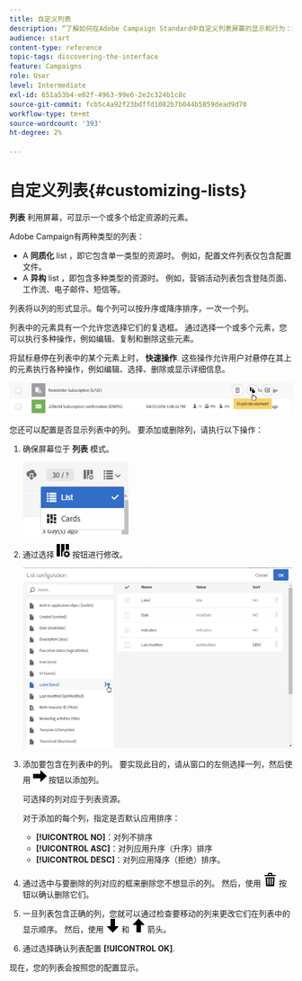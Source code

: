 ```yaml
---
title: 自定义列表
description: “了解如何在Adobe Campaign Standard中自定义列表屏幕的显示和行为：排序、筛选、删除或复制元素。 列表屏幕显示一个或多个给定资源的元素。”
audience: start
content-type: reference
topic-tags: discovering-the-interface
feature: Campaigns
role: User
level: Intermediate
exl-id: 651a53b4-e02f-4963-99e6-2e2c324b1c8c
source-git-commit: fcb5c4a92f23bdffd1082b7b044b5859dead9d70
workflow-type: tm+mt
source-wordcount: '393'
ht-degree: 2%

---
```


# 自定义列表{#customizing-lists}

**列表** 利用屏幕，可显示一个或多个给定资源的元素。

Adobe Campaign有两种类型的列表：

* A **同质化** list ，即它包含单一类型的资源时。 例如，配置文件列表仅包含配置文件。
* A **异构** list ，即包含多种类型的资源时。 例如，营销活动列表包含登陆页面、工作流、电子邮件、短信等。

列表将以列的形式显示。每个列可以按升序或降序排序，一次一个列。

列表中的元素具有一个允许您选择它们的复选框。 通过选择一个或多个元素，您可以执行多种操作，例如编辑、复制和删除这些元素。

将鼠标悬停在列表中的某个元素上时， **快速操作**. 这些操作允许用户对悬停在其上的元素执行各种操作，例如编辑、选择、删除或显示详细信息。

![](assets/overview_list_quickactions.png)

您还可以配置是否显示列表中的列。 要添加或删除列，请执行以下操作：

1. 确保屏幕位于 **列表** 模式。

   ![](assets/export_list_mode_switch.png)

1. 通过选择 ![](assets/columnsettings.png) 按钮进行修改。

   ![](assets/list_configuration1.png)

1. 添加要包含在列表中的列。 要实现此目的，请从窗口的左侧选择一列，然后使用 ![](assets/arrowright.png) 按钮以添加列。

   可选择的列对应于列表资源。

   对于添加的每个列，指定是否默认应用排序：

   * **[!UICONTROL NO]**：对列不排序
   * **[!UICONTROL ASC]**：对列应用升序（升序）排序
   * **[!UICONTROL DESC]**：对列应用降序（拒绝）排序。

1. 通过选中与要删除的列对应的框来删除您不想显示的列。 然后，使用 ![](assets/delete.png) 按钮以确认删除它们。
1. 一旦列表包含正确的列，您就可以通过检查要移动的列来更改它们在列表中的显示顺序。 然后，使用 ![](assets/arrowdown.png) 和 ![](assets/arrowup.png) 箭头。
1. 通过选择确认列表配置 **[!UICONTROL OK]**.

现在，您的列表会按照您的配置显示。
